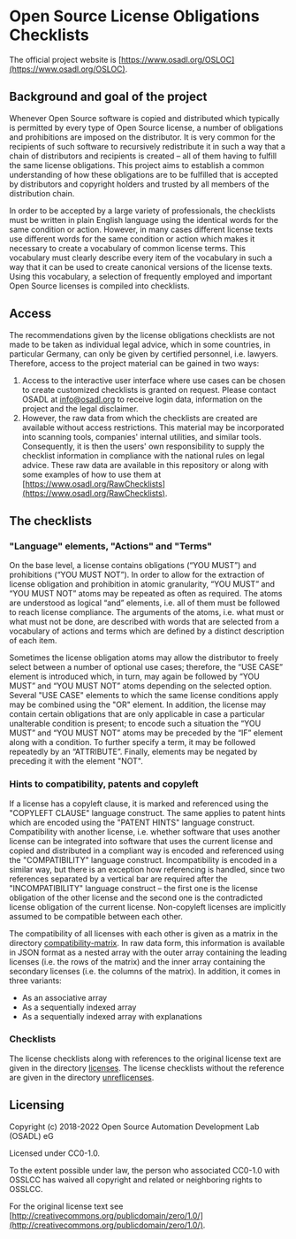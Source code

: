 # Open Source License Obligations Checklists
The official project website is [https://www.osadl.org/OSLOC](https://www.osadl.org/OSLOC).
## Background and goal of the project
Whenever Open Source software is copied and distributed which typically is permitted by every type of Open Source license, a number of obligations and prohibitions are imposed on the distributor. It is very common for the recipients of such software to recursively redistribute it in such a way that a chain of distributors and recipients is created &ndash; all of them having to fulfill the same license obligations. This project aims to establish a common understanding of how these obligations are to be fulfilled that is accepted by distributors and copyright holders and trusted by all members of the distribution chain.

In order to be accepted by a large variety of professionals, the checklists must be written in plain English language using the identical words for the same condition or action. However, in many cases different license texts use different words for the same condition or action which makes it necessary to create a vocabulary of common license terms. This vocabulary must clearly describe every item of the vocabulary in such a way that it can be used to create canonical versions of the license texts. Using this vocabulary, a selection of frequently employed and important Open Source licenses is compiled into checklists.
## Access
The recommendations given by the license obligations checklists are not made to be taken as individual legal advice, which in some countries, in particular Germany, can only be given by certified personnel, i.e. lawyers. Therefore, access to the project material can be gained in two ways:
1. Access to the interactive user interface where use cases can be chosen to create customized checklists is granted on request. Please contact OSADL at info@osadl.org to receive login data, information on the project and the legal disclaimer.
2. However, the raw data from which the checklists are created are available without access restrictions. This material may be incorporated into scanning tools, companies' internal utilities, and similar tools. Consequently, it is then the users' own responsibility to supply the checklist information in compliance with the national rules on legal advice. These raw data are available in this repository or along with some examples of how to use them at [https://www.osadl.org/RawChecklists](https://www.osadl.org/RawChecklists).
## The checklists
### "Language" elements, "Actions" and "Terms"
On the base level, a license contains obligations (“YOU MUST”) and prohibitions (“YOU MUST NOT”). In order to allow for the extraction of license obligation and prohibition in atomic granularity, “YOU MUST” and “YOU MUST NOT” atoms may be repeated as often as required. The atoms are understood as logical “and” elements, i.e. all of them must be followed to reach license compliance. The arguments of the atoms, i.e. what must or what must not be done, are described with words that are selected from a vocabulary of actions and terms which are defined by a distinct description of each item.

Sometimes the license obligation atoms may allow the distributor to freely select between a number of optional use cases; therefore, the “USE CASE” element is introduced which, in turn, may again be followed by “YOU MUST” and “YOU MUST NOT” atoms depending on the selected option. Several "USE CASE" elements to which the same license conditions apply may be combined using the "OR" element. In addition, the license may contain certain obligations that are only applicable in case a particular unalterable condition is present; to encode such a situation the “YOU MUST” and “YOU MUST NOT” atoms may be preceded by the “IF” element along with a condition. To further specify a term, it may be followed repeatedly by an “ATTRIBUTE”. Finally, elements may be negated by preceding it with the element "NOT".
### Hints to compatibility, patents and copyleft
If a license has a copyleft clause, it is marked and referenced using the "COPYLEFT CLAUSE" language construct. The same applies to patent hints which are encoded using the "PATENT HINTS" language construct. Compatibility with another license, i.e. whether software that uses another license can be integrated into software that uses the current license and copied and distributed in a compliant way is encoded and referenced using the "COMPATIBILITY" language construct. Incompatibility is encoded in a similar way, but there is an exception how referencing is handled, since two references separated by a vertical bar are required after the "INCOMPATIBILITY" language construct &ndash; the first one is the license obligation of the other license and the second one is the contradicted license obligation of the current license. Non-copyleft licenses are implicitly assumed to be compatible between each other.

The compatibility of all licenses with each other is given as a matrix in the directory [compatibility-matrix](https://github.com/osadl/OSSLCC/tree/master/compatibility-matrix). In raw data form, this information is available in JSON format as a nested array with the outer array containing the leading licenses (i.e. the rows of the matrix) and the inner array containing the secondary licenses (i.e. the columns of the matrix). In addition, it comes in three variants:
* As an associative array
* As a sequentially indexed array
* As a sequentially indexed array with explanations
### Checklists
The license checklists along with references to the original license text are given in the directory [licenses](https://github.com/osadl/OSSLCC/tree/master/licenses). The license checklists without the reference are given in the directory [unreflicenses](https://github.com/osadl/OSSLCC/tree/master/unreflicenses).
## Licensing
Copyright (c) 2018-2022 Open Source Automation Development Lab (OSADL) eG  

Licensed under CC0-1.0.

To the extent possible under law, the person who associated CC0-1.0 with OSSLCC has waived all copyright and related or neighboring rights to OSSLCC.

For the original license text see [http://creativecommons.org/publicdomain/zero/1.0/](http://creativecommons.org/publicdomain/zero/1.0/).

